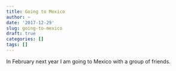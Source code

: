 ```yaml
---
title: Going to Mexico
author: ~
date: '2017-12-29'
slug: going-to-mexico
draft: true
categories: []
tags: []
---
```


In February next year I am going to Mexico with a group of friends.
